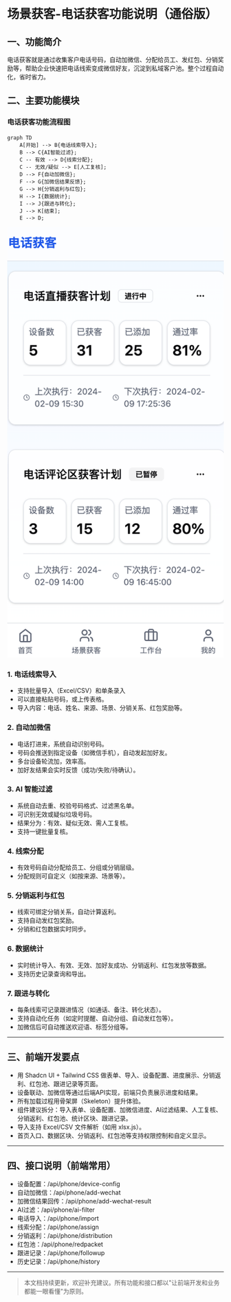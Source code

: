 # 场景获客-电话获客功能说明（通俗版）

## 一、功能简介
电话获客就是通过收集客户电话号码，自动加微信、分配给员工、发红包、分销奖励等，帮助企业快速把电话线索变成微信好友，沉淀到私域客户池。整个过程自动化，省时省力。

## 二、主要功能模块

### 电话获客功能流程图

```mermaid
graph TD
    A[开始] --> B{电话线索导入};
    B --> C{AI智能过滤};
    C -- 有效 --> D{线索分配};
    C -- 无效/疑似 --> E[人工复核];
    D --> F{自动加微信};
    F --> G{加微信结果反馈};
    G --> H{分销返利与红包};
    H --> I{数据统计};
    I --> J{跟进与转化};
    J --> K[结束];
    E --> D; 
```

![电话获客计划列表](../4、前端/UI/场景获客-电话获客计划列表-1.png)

### 1. 电话线索导入
- 支持批量导入（Excel/CSV）和单条录入
- 可以直接粘贴号码，或上传表格。
- 导入内容：电话、姓名、来源、场景、分销关系、红包奖励等。

### 2. 自动加微信
- 电话打进来，系统自动识别号码。
- 号码会推送到指定设备（如微信手机），自动发起加好友。
- 多台设备轮流加，效率高。
- 加好友结果会实时反馈（成功/失败/待确认）。

### 3. AI 智能过滤
- 系统自动去重、校验号码格式、过滤黑名单。
- 可识别无效或疑似垃圾号码。
- 结果分为：有效、疑似无效、需人工复核。
- 支持一键批量复核。

### 4. 线索分配
- 有效号码自动分配给员工、分组或分销层级。
- 分配规则可自定义（如按来源、场景等）。

### 5. 分销返利与红包
- 线索可绑定分销关系，自动计算返利。
- 支持自动发红包奖励。
- 分销和红包数据实时同步。

### 6. 数据统计
- 实时统计导入、有效、无效、加好友成功、分销返利、红包发放等数据。
- 支持历史记录查询和导出。

### 7. 跟进与转化
- 每条线索可记录跟进情况（如通话、备注、转化状态）。
- 支持自动化任务（如定时提醒、自动分组、自动发红包等）。
- 加微信后可自动推送欢迎语、标签分组等。

---

## 三、前端开发要点
- 用 Shadcn UI + Tailwind CSS 做表单、导入、设备配置、进度展示、分销返利、红包池、跟进记录等页面。
- 设备联动、加微信等通过后端API实现，前端只负责展示进度和结果。
- 所有加载过程用骨架屏（Skeleton）提升体验。
- 组件建议拆分：导入表单、设备配置、加微信进度、AI过滤结果、人工复核、分销返利、红包池、统计区块、跟进记录。
- 导入支持 Excel/CSV 文件解析（如用 xlsx.js）。
- 首页入口、数据区块、分销返利、红包池等支持权限控制和自定义显示。

---

## 四、接口说明（前端常用）
- 设备配置：/api/phone/device-config
- 自动加微信：/api/phone/add-wechat
- 加微信结果回传：/api/phone/add-wechat-result
- AI过滤：/api/phone/ai-filter
- 电话导入：/api/phone/import
- 线索分配：/api/phone/assign
- 分销返利：/api/phone/distribution
- 红包池：/api/phone/redpacket
- 跟进记录：/api/phone/followup
- 历史记录：/api/phone/history

---

> 本文档持续更新，欢迎补充建议。所有功能和接口都以"让前端开发和业务都能一眼看懂"为原则。 